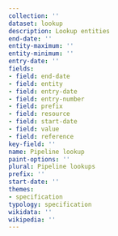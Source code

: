 ```yaml
---
collection: ''
dataset: lookup
description: Lookup entities
end-date: ''
entity-maximum: ''
entity-minimum: ''
entry-date: ''
fields:
- field: end-date
- field: entity
- field: entry-date
- field: entry-number
- field: prefix
- field: resource
- field: start-date
- field: value
- field: reference
key-field: ''
name: Pipeline lookup
paint-options: ''
plural: Pipeline lookups
prefix: ''
start-date: ''
themes:
- specification
typology: specification
wikidata: ''
wikipedia: ''
---
```


